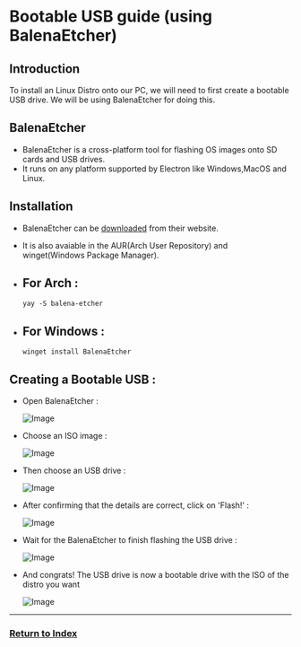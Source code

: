 # Bootable USB guide (using BalenaEtcher)

## Introduction

To install an Linux Distro onto our PC, we will need to first create a bootable USB drive.
We will be using BalenaEtcher for doing this.

## BalenaEtcher

- BalenaEtcher is a cross-platform tool for flashing OS images onto SD cards and USB drives.
- It runs on any platform supported by Electron like Windows,MacOS and Linux.

## Installation

- BalenaEtcher can be [downloaded](https://www.balena.io/etcher) from their website.

- It is also avaiable in the AUR(Arch User Repository) and winget(Windows Package Manager).

- ## For Arch :
  
  ```
  yay -S balena-etcher
  ```

- ## For Windows :
  
  ```
  winget install BalenaEtcher
  ```

## Creating a Bootable USB :

- Open BalenaEtcher :
  
  ![Image](/Images/Step1.png)

- Choose an ISO image : 
  
  ![Image](/Images/Step2.png)

- Then choose an USB drive : 
  
  ![Image](/Images/Step3.png)

- After confirming that the details are correct, click on 'Flash!' :
  
  ![Image](/Images/Step4.png)

- Wait for the BalenaEtcher to finish flashing the USB drive :
  
  ![Image](/Images/Step5.png)

- And congrats! The USB drive is now a bootable drive with the ISO of the distro you want
  
  ![Image](/Images/Step6.png)

---

### [Return to Index](../)
